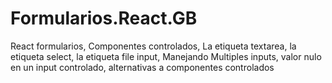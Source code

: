 # Formularios.React.__GB__
React formularios, Componentes controlados, La etiqueta textarea, la etiqueta select, la etiqueta file input, Manejando Multiples inputs, valor nulo en un input controlado,  alternativas a componentes controlados
